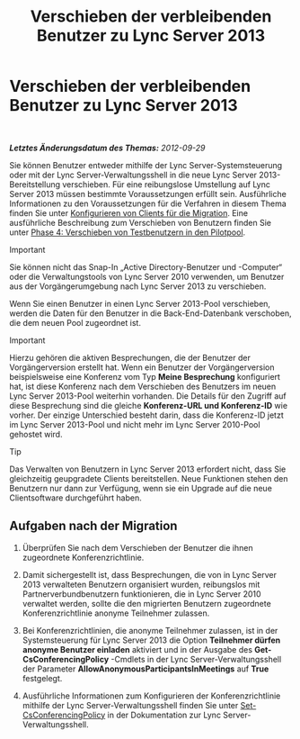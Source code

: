 ﻿---
title: Verschieben der verbleibenden Benutzer zu Lync Server 2013
TOCTitle: Verschieben der verbleibenden Benutzer zu Lync Server 2013
ms:assetid: 72025e1b-97d1-40e9-8a98-28c018942b48
ms:mtpsurl: https://technet.microsoft.com/de-de/library/JJ688090(v=OCS.15)
ms:contentKeyID: 49890788
ms.date: 05/19/2016
mtps_version: v=OCS.15
ms.translationtype: HT
---

# Verschieben der verbleibenden Benutzer zu Lync Server 2013

 

_**Letztes Änderungsdatum des Themas:** 2012-09-29_

Sie können Benutzer entweder mithilfe der Lync Server-Systemsteuerung oder mit der Lync Server-Verwaltungsshell in die neue Lync Server 2013-Bereitstellung verschieben. Für eine reibungslose Umstellung auf Lync Server 2013 müssen bestimmte Voraussetzungen erfüllt sein. Ausführliche Informationen zu den Voraussetzungen für die Verfahren in diesem Thema finden Sie unter [Konfigurieren von Clients für die Migration](configure-clients-for-migration.md). Eine ausführliche Beschreibung zum Verschieben von Benutzern finden Sie unter [Phase 4: Verschieben von Testbenutzern in den Pilotpool](phase-4-move-test-users-to-the-pilot-pool.md).


> [!IMPORTANT]
> Sie können nicht das Snap-In „Active Directory-Benutzer und -Computer“ oder die Verwaltungstools von Lync Server 2010 verwenden, um Benutzer aus der Vorgängerumgebung nach Lync Server 2013 zu verschieben.



Wenn Sie einen Benutzer in einen Lync Server 2013-Pool verschieben, werden die Daten für den Benutzer in die Back-End-Datenbank verschoben, die dem neuen Pool zugeordnet ist.


> [!IMPORTANT]
> Hierzu gehören die aktiven Besprechungen, die der Benutzer der Vorgängerversion erstellt hat. Wenn ein Benutzer der Vorgängerversion beispielsweise eine Konferenz vom Typ <STRONG>Meine Besprechung</STRONG> konfiguriert hat, ist diese Konferenz nach dem Verschieben des Benutzers im neuen Lync Server 2013-Pool weiterhin vorhanden. Die Details für den Zugriff auf diese Besprechung sind die gleiche <STRONG>Konferenz-URL und Konferenz-ID</STRONG> wie vorher. Der einzige Unterschied besteht darin, dass die Konferenz-ID jetzt im Lync Server 2013-Pool und nicht mehr im Lync Server 2010-Pool gehostet wird.




> [!TIP]
> Das Verwalten von Benutzern in Lync Server 2013 erfordert nicht, dass Sie gleichzeitig geupgradete Clients bereitstellen. Neue Funktionen stehen den Benutzern nur dann zur Verfügung, wenn sie ein Upgrade auf die neue Clientsoftware durchgeführt haben.



## Aufgaben nach der Migration

1.  Überprüfen Sie nach dem Verschieben der Benutzer die ihnen zugeordnete Konferenzrichtlinie.

2.  Damit sichergestellt ist, dass Besprechungen, die von in Lync Server 2013 verwalteten Benutzern organisiert wurden, reibungslos mit Partnerverbundbenutzern funktionieren, die in Lync Server 2010 verwaltet werden, sollte die den migrierten Benutzern zugeordnete Konferenzrichtlinie anonyme Teilnehmer zulassen.

3.  Bei Konferenzrichtlinien, die anonyme Teilnehmer zulassen, ist in der Systemsteuerung für Lync Server 2013 die Option **Teilnehmer dürfen anonyme Benutzer einladen** aktiviert und in der Ausgabe des **Get-CsConferencingPolicy** -Cmdlets in der Lync Server-Verwaltungsshell der Parameter **AllowAnonymousParticipantsInMeetings** auf **True** festgelegt.

4.  Ausführliche Informationen zum Konfigurieren der Konferenzrichtlinie mithilfe der Lync Server-Verwaltungsshell finden Sie unter [Set-CsConferencingPolicy](set-csconferencingpolicy.md) in der Dokumentation zur Lync Server-Verwaltungsshell.

